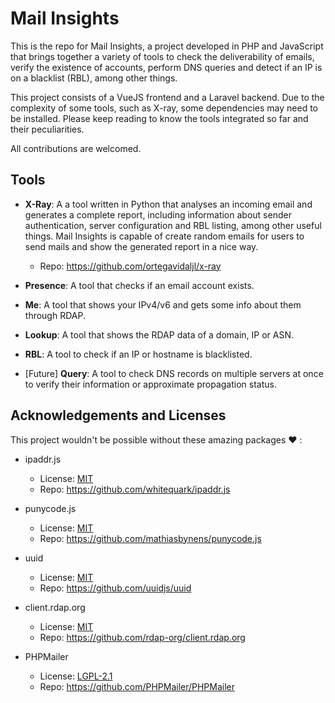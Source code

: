 # Mail Insights

This is the repo for Mail Insights, a project developed in PHP and JavaScript that brings together a variety of tools to check the deliverability of emails, verify the existence of accounts, perform DNS queries and detect if an IP is on a blacklist (RBL), among other things.

This project consists of a VueJS frontend and a Laravel backend. Due to the complexity of some tools, such as X-ray, some dependencies may need to be installed. Please keep reading to know the tools integrated so far and their peculiarities.

All contributions are welcomed.

## Tools

- **X-Ray**: A a tool written in Python that analyses an incoming email and generates a complete report, including information about sender authentication, server configuration and RBL listing, among other useful things. Mail Insights is capable of create random emails for users to send mails and show the generated report in a nice way.
  - Repo: https://github.com/ortegavidaljl/x-ray
 
- **Presence**: A tool that checks if an email account exists.

- **Me**: A tool that shows your IPv4/v6 and gets some info about them through RDAP.

- **Lookup**: A tool that shows the RDAP data of a domain, IP or ASN.
 
- **RBL**: A tool to check if an IP or hostname is blacklisted.

- [Future] **Query**: A tool to check DNS records on multiple servers at once to verify their information or approximate propagation status.


## Acknowledgements and Licenses

This project wouldn't be possible without these amazing packages :heart: :

- ipaddr.js
  - License: [MIT](https://github.com/whitequark/ipaddr.js/blob/main/LICENSE)
  - Repo: https://github.com/whitequark/ipaddr.js

- punycode.js
  - License: [MIT](https://github.com/mathiasbynens/punycode.js/blob/main/LICENSE-MIT.txt)
  - Repo: https://github.com/mathiasbynens/punycode.js

- uuid
  - License: [MIT](https://github.com/uuidjs/uuid/blob/main/LICENSE.md)
  - Repo: https://github.com/uuidjs/uuid

- client.rdap.org
  - License: [MIT](https://github.com/rdap-org/client.rdap.org/blob/master/LICENSE)
  - Repo: https://github.com/rdap-org/client.rdap.org

- PHPMailer
  - License: [LGPL-2.1](https://github.com/PHPMailer/PHPMailer/blob/master/LICENSE)
  - Repo: https://github.com/PHPMailer/PHPMailer  